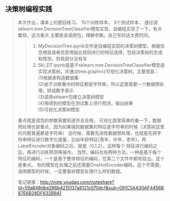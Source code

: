## 决策树编程实践
> 本次作业，课本上的题目练习， 15个训练样本， 3个测试样本， 通过调sklearn.tree.DecisionTreeClassifier模型实现，自编程实现了一下，有点繁琐，这次重点
主要是会调用包，理解参数。自己写的话太费时间。
>> 1. MyDecisionTree.ipynb文件是自编程实现的决策树模型，根据信息增益或者信息增益比规则进行的特征选择，包括决策树的生成和预测，剪枝部分没有写
>> 2. Skl_DT.ipynb是基于sklearn.tree.DecisionTreeClassifier模型是实现决策树，并通过tree.graphviz可视化决策树，主要思路：<br>
>> (1)根据表构造数据集<br>
>> (2)由于训练集中的特征都是字符串，所以这里需要一个数据预处理，转成数字表示<br>
>> (3)调用sklearn包建立决策树模型<br>
>> (4)用得到的模型在测试集上进行预测，输出结果<br>
>> (5)可视化决策树模型<br>
>
>重点就是调包的参数需要知道并且会用， 可视化那里简单的看一下，数据预处理也是重点，因为如果碰到数据集的特征是字符串的时候（决策树这里的问题普遍都是字符串）
这时候，需要先进性数据预处理，也就是先把字符串特征进行数字化度量，比如年龄特征{青年，中年，老年}，用LabelEncoder对象编码之后，就是（0,1,2）。这样每个
特征进行编码之后，再进行训练预测等操作。 当然，编码也有两种方法，一种是基于每个特征的编码，一个是基于整体特征的编码，在第二个文件中都有给出。这个
是重点。 有的模型在处理之前还需要OneHotEncoder编码，这个不需要。 调用模型的时候，一定要看好模型处理什么样的数据。
>
>笔记链接：http://note.youdao.com/noteshare?id=59a848dbe286b4215137a8121c070dcf&sub=091C5AA30AF4456B87E6B28DF632B8A1

